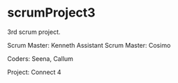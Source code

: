 # scrumProject3
3rd scrum project. 

Scrum Master: Kenneth
Assistant Scrum Master: Cosimo

Coders: Seena, Callum

Project: Connect 4
